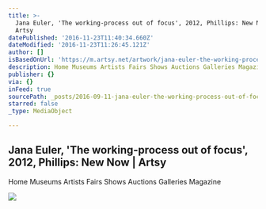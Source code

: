 ```yaml
---
title: >-
  Jana Euler, 'The working-process out of focus', 2012, Phillips: New Now |
  Artsy
datePublished: '2016-11-23T11:40:34.660Z'
dateModified: '2016-11-23T11:26:45.121Z'
author: []
isBasedOnUrl: 'https://m.artsy.net/artwork/jana-euler-the-working-process-out-of-focus'
description: Home Museums Artists Fairs Shows Auctions Galleries Magazine
publisher: {}
via: {}
inFeed: true
sourcePath: _posts/2016-09-11-jana-euler-the-working-process-out-of-focus-2012-philli.md
starred: false
_type: MediaObject

---
```

<article style=""><h1>Jana Euler, 'The working-process out of focus', 2012, Phillips: New Now | Artsy</h1><p>Home Museums Artists Fairs Shows Auctions Galleries Magazine</p><img src="https://d32dm0rphc51dk.cloudfront.net/R0wMivI4JuVywZQ9Jya0VQ/large.jpg" /></article>